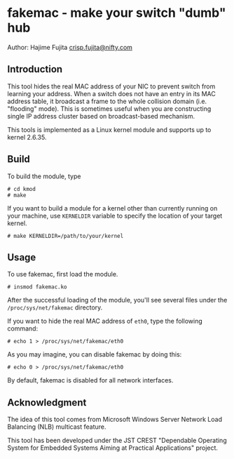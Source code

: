 fakemac - make your switch "dumb" hub
==

Author: Hajime Fujita <crisp.fujita@nifty.com>

Introduction
--

This tool hides the real MAC address of your NIC to prevent switch
from learning your address.  When a switch does not have an entry in
its MAC address table, it broadcast a frame to the whole collision
domain (i.e. "flooding" mode).  This is sometimes useful when you are
constructing single IP address cluster based on broadcast-based
mechanism.

This tools is implemented as a Linux kernel module and supports up to kernel 2.6.35.

Build
--

To build the module, type
```
# cd kmod
# make
```

If you want to build a module for a kernel other than currently
running on your machine, use `KERNELDIR` variable to specify the
location of your target kernel.
```
# make KERNELDIR=/path/to/your/kernel
```

Usage
--

To use fakemac, first load the module.
```
# insmod fakemac.ko
```

After the successful loading of the module, you'll see several files
under the `/proc/sys/net/fakemac` directory.

If you want to hide the real MAC address of `eth0`, type the following command:
```
# echo 1 > /proc/sys/net/fakemac/eth0
```

As you may imagine, you can disable fakemac by doing this:
```
# echo 0 > /proc/sys/net/fakemac/eth0
```

By default, fakemac is disabled for all network interfaces.

Acknowledgment
--

The idea of this tool comes from Microsoft Windows Server Network Load Balancing (NLB) multicast feature.

This tool has been developed under the JST CREST "Dependable Operating System for Embedded Systems Aiming at Practical Applications" project.
